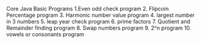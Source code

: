 Core Java Basic Programs
1.Even odd check program
2. Flipcoin Percentage program
3. Harmonic number value program
4. largest number in 3 numbers
5. leap year check program
6. prime factors
7. Quotient and Remainder finding program
8. Swap numbers program
9. 2^n program
10. vowels or consonants program
